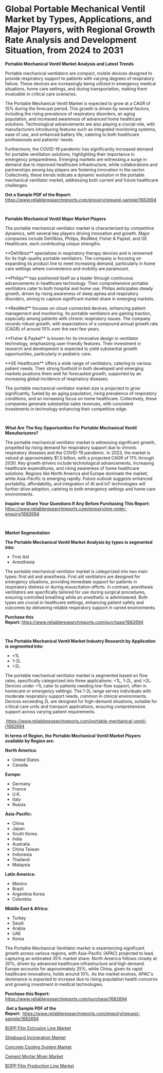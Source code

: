 <p><h1>Global Portable Mechanical Ventil Market by Types, Applications, and Major Players, with Regional Growth Rate Analysis and Development Situation, from 2024 to 2031</h1></p><p><strong>Portable Mechanical Ventil Market Analysis and Latest Trends</strong></p>
<p><p>Portable mechanical ventilators are compact, mobile devices designed to provide respiratory support to patients with varying degrees of respiratory failure. These devices are increasingly being utilized in emergency medical situations, home care settings, and during transportation, making them invaluable in critical care scenarios. </p><p>The Portable Mechanical Ventil Market is expected to grow at a CAGR of 15% during the forecast period. This growth is driven by several factors, including the rising prevalence of respiratory disorders, an aging population, and increased awareness of advanced home healthcare solutions. Technological advancements are also playing a crucial role, with manufacturers introducing features such as integrated monitoring systems, ease of use, and enhanced battery life, catering to both healthcare professionals and patients' needs.</p><p>Furthermore, the COVID-19 pandemic has significantly increased demand for portable ventilation solutions, highlighting their importance in emergency preparedness. Emerging markets are witnessing a surge in demand due to improved healthcare infrastructure, while collaborations and partnerships among key players are fostering innovation in the sector. Collectively, these trends indicate a dynamic evolution in the portable mechanical ventilator market, addressing both current and future healthcare challenges.</p></p>
<p><strong>Get a Sample PDF of the Report:&nbsp;</strong> <a href="https://www.reliableresearchreports.com/enquiry/request-sample/1682694?utm_campaign=12&utm_medium=2&utm_source=Github&utm_content=ia&utm_term=15102024&utm_id=portable-mechanical-ventil">https://www.reliableresearchreports.com/enquiry/request-sample/1682694</a></p>
<p>&nbsp;</p>
<p><strong>Portable Mechanical Ventil Major Market Players</strong></p>
<p><p>The portable mechanical ventilator market is characterized by competitive dynamics, with several key players driving innovation and growth. Major companies include DeVilbiss, Philips, ResMed, Fisher & Paykel, and GE Healthcare, each contributing unique strengths.</p><p>**DeVilbiss** specializes in respiratory therapy devices and is renowned for its high-quality portable ventilators. The company is focusing on expanding its product line to meet increasing demand, particularly in home care settings where convenience and mobility are paramount.</p><p>**Philips** has positioned itself as a leader through continuous advancements in healthcare technology. Their comprehensive portable ventilators cater to both hospital and home use. Philips anticipates steady growth, driven by rising awareness of sleep apnea and respiratory disorders, aiming to capture significant market share in emerging markets.</p><p>**ResMed** focuses on cloud-connected devices, enhancing patient management and monitoring. Its portable ventilators are gaining traction, especially among patients with chronic respiratory issues. The company records robust growth, with expectations of a compound annual growth rate (CAGR) of around 10% over the next few years.</p><p>**Fisher & Paykel** is known for its innovative design in ventilator technology, emphasizing user-friendly features. Their investment in research and development is expected to yield substantial growth opportunities, particularly in pediatric care.</p><p>**GE Healthcare** offers a wide range of ventilators, catering to various patient needs. Their strong foothold in both developed and emerging markets positions them well for forecasted growth, supported by an increasing global incidence of respiratory diseases.</p><p>The portable mechanical ventilator market size is projected to grow significantly, fueled by an aging population, rising prevalence of respiratory conditions, and an increasing focus on home healthcare. Collectively, these companies generate substantial sales revenues, with consistent investments in technology enhancing their competitive edge.</p></p>
<p>&nbsp;</p>
<p><strong>What Are The Key Opportunities For Portable Mechanical Ventil Manufacturers?</strong></p>
<p><p>The portable mechanical ventilator market is witnessing significant growth, propelled by rising demand for respiratory support due to chronic respiratory diseases and the COVID-19 pandemic. In 2023, the market is valued at approximately $1.5 billion, with a projected CAGR of 11% through 2030. Key growth drivers include technological advancements, increasing healthcare expenditures, and rising awareness of home healthcare solutions. Regions like North America and Europe dominate the market, while Asia-Pacific is emerging rapidly. Future outlook suggests enhanced portability, affordability, and integration of AI and IoT technologies will further drive adoption, catering to both emergency settings and home care environments.</p></p>
<p><strong>Inquire or Share Your Questions If Any Before Purchasing This Report:</strong> <a href="https://www.reliableresearchreports.com/enquiry/pre-order-enquiry/1682694?utm_campaign=12&utm_medium=2&utm_source=Github&utm_content=ia&utm_term=15102024&utm_id=portable-mechanical-ventil">https://www.reliableresearchreports.com/enquiry/pre-order-enquiry/1682694</a></p>
<p>&nbsp;</p>
<p><strong>Market Segmentation</strong></p>
<p><strong>The Portable Mechanical Ventil Market Analysis by types is segmented into:</strong></p>
<p><ul><li>First Aid</li><li>Anesthesia</li></ul></p>
<p><p>The portable mechanical ventilator market is categorized into two main types: first aid and anesthesia. First aid ventilators are designed for emergency situations, providing immediate support for patients in respiratory distress or during resuscitation efforts. In contrast, anesthesia ventilators are specifically tailored for use during surgical procedures, ensuring controlled breathing while an anesthetic is administered. Both types are crucial in healthcare settings, enhancing patient safety and outcomes by delivering reliable respiratory support in varied environments.</p></p>
<p><strong>Purchase this Report:&nbsp;</strong><a href="https://www.reliableresearchreports.com/purchase/1682694?utm_campaign=12&utm_medium=2&utm_source=Github&utm_content=ia&utm_term=15102024&utm_id=portable-mechanical-ventil">https://www.reliableresearchreports.com/purchase/1682694</a></p>
<p>&nbsp;</p>
<p><strong>The Portable Mechanical Ventil Market Industry Research by Application is segmented into:</strong></p>
<p><ul><li><1L</li><li>1-2L</li><li>>2L</li></ul></p>
<p><p>The portable mechanical ventilator market is segmented based on flow rates, specifically categorized into three applications: <1L, 1-2L, and >2L. Devices under <1L cater to patients needing low-flow support, often in homecare or emergency settings. The 1-2L range serves individuals with moderate respiratory support needs, common in clinical environments. Devices exceeding 2L are designed for high-demand situations, suitable for critical care units and transport applications, ensuring comprehensive support across varying patient requirements.</p></p>
<p><a href="https://www.reliableresearchreports.com/portable-mechanical-ventil-r1682694?utm_campaign=12&utm_medium=2&utm_source=Github&utm_content=ia&utm_term=15102024&utm_id=portable-mechanical-ventil">&nbsp;https://www.reliableresearchreports.com/portable-mechanical-ventil-r1682694</a></p>
<p><strong>In terms of Region, the Portable Mechanical Ventil Market Players available by Region are:</strong></p>
<p>
    <p> <strong> North America: </strong>
        <ul>
            <li>United States</li>
            <li>Canada</li>
        </ul>
        </p> 
    <p> <strong> Europe: </strong>
        <ul>
            <li>Germany</li>
            <li>France</li>
            <li>U.K.</li>
            <li>Italy</li>
            <li>Russia</li>
        </ul>
        </p> 
    <p> <strong> Asia-Pacific: </strong>
        <ul>
            <li>China</li>
            <li>Japan</li>
            <li>South Korea</li>
            <li>India</li>
            <li>Australia</li>
            <li>China Taiwan</li>
            <li>Indonesia</li>
            <li>Thailand</li>
            <li>Malaysia</li>
        </ul>
        </p> 
    <p> <strong> Latin America: </strong>
        <ul>
            <li>Mexico</li>
            <li>Brazil</li>
            <li>Argentina Korea</li>
            <li>Colombia</li>
        </ul>
        </p> 
    <p> <strong> Middle East & Africa: </strong>
        <ul>
            <li>Turkey</li>
            <li>Saudi</li>
            <li>Arabia</li>
            <li>UAE</li>
            <li>Korea</li>
        </ul>
    </p>
    </p>
<p><p>The Portable Mechanical Ventilator market is experiencing significant growth across various regions, with Asia-Pacific (APAC) projected to lead, capturing an estimated 35% market share. North America follows closely at 30%, driven by advanced healthcare infrastructure and high demand. Europe accounts for approximately 25%, while China, given its rapid healthcare innovations, holds around 10%. As the market evolves, APAC's dominance is expected to increase due to rising population health concerns and growing investment in medical technologies.</p></p>
<p><strong>Purchase this Report: </strong><a href="https://www.reliableresearchreports.com/purchase/1682694?utm_campaign=12&utm_medium=2&utm_source=Github&utm_content=ia&utm_term=15102024&utm_id=portable-mechanical-ventil">https://www.reliableresearchreports.com/purchase/1682694</a></p>
<p>&nbsp;<strong>Get a Sample PDF of the Report:&nbsp;&nbsp;</strong><a href="https://www.reliableresearchreports.com/enquiry/request-sample/1682694?utm_campaign=12&utm_medium=2&utm_source=Github&utm_content=ia&utm_term=15102024&utm_id=portable-mechanical-ventil">https://www.reliableresearchreports.com/enquiry/request-sample/1682694</a></p>
<p><strong></strong></p>
<p><p><a href="https://www.linkedin.com/pulse/in-depth-bopp-film-extrusion-line-market-review-size-share-qgife?trk=public_post_embed_feed-article-content&utm_campaign=12&utm_medium=2&utm_source=Github&utm_content=ia&utm_term=15102024&utm_id=portable-mechanical-ventil">BOPP Film Extrusion Line Market</a></p><p><a href="https://github.com/GenaGaines34/Market-Research-Report-List-1/blob/main/shipboard-incineration-market.md?utm_campaign=12&utm_medium=2&utm_source=Github&utm_content=ia&utm_term=15102024&utm_id=portable-mechanical-ventil">Shipboard Incineration Market</a></p><p><a href="https://issuu.com/reportprime-2/docs/concrete-cooling-system-market-size_a3e89ba2faabc8?utm_campaign=12&utm_medium=2&utm_source=Github&utm_content=ia&utm_term=15102024&utm_id=portable-mechanical-ventil">Concrete Cooling System Market</a></p><p><a href="https://issuu.com/reportprime-2/docs/cement-mortar-mixer-market-size-203_cd070a68dd5dfd?utm_campaign=12&utm_medium=2&utm_source=Github&utm_content=ia&utm_term=15102024&utm_id=portable-mechanical-ventil">Cement Mortar Mixer Market</a></p><p><a href="https://www.linkedin.com/pulse/evolution-bopp-film-production-line-market-key-shifts-from-9h9je?trk=public_post_embed_feed-article-content&utm_campaign=12&utm_medium=2&utm_source=Github&utm_content=ia&utm_term=15102024&utm_id=portable-mechanical-ventil">BOPP Film Production Line Market</a></p></p>